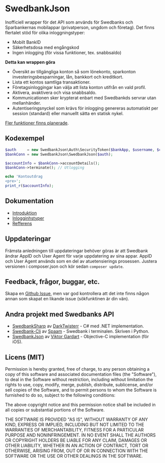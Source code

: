 # SwedbankJson

Inofficiell wrapper för det API som används för Swedbanks och Sparbankernas mobilappar (privatperson, ungdom och företag). Det finns flertalet stöd för olika inloggningstyper:

* Mobilt BankID
* Säkerhetsdosa med engångskod
* Ingen inlogging (för vissa funktioner, tex. snabbsaldo) 

**Detta kan wrappen göra**

* Översikt av tillgängliga konton så som lönekonto, sparkonton investeringsbesparningar, lån, bankkort och kreditkort.
* Lista ett kontos samtliga transaktioner.
* Företagsinloggingar kan välja att lista konton utifrån en vald profil.
* Aktivera, avaktivera och visa snabbsaldo.
* Kommunicationen sker krypterat enbart med Swedbankds servrar utan mellanhänder.
* Autentiseringsnyckel som krävs för inlogging genereras automatiskt per session (standard) eller manuellt sätta en statisk nykel.

[Fler funktioner finns planerade](https://github.com/walle89/SwedbankJson/labels/todo).

## Kodexempel
```php
$auth     = new SwedbankJson\Auth\SecurityToken($bankApp, $username, $challengeResponse);
$bankConn = new SwedbankJson\SwedbankJson($auth);

$accountInfo = $bankConn->accountDetails();
$bankConn->terminate(); // Utlogging

echo 'Kontoutdrag
<pre>';
print_r($accountInfo);
```

## Dokumentation

* [Introduktion](docs/introduktion.md)
* [Inlogginhstyper](docs/inloggingstyper.md)
* [Refferens](docs/refferens.md)

## Uppdateringar

Främsta anledningen till uppdateringar behöver göras är att Swedbank ändrar AppID och User Agent för varje uppdatering av sina appar. AppID och User Agent används som en del av atuetensierings prosessen.
Justera versionen i composer.json och kör sedan `composer update`.

## Feedback, frågor, buggar, etc.

Skapa en [Github Issue](https://github.com/walle89/SwedbankJson/issues), men var god kontrollera att det inte finns någon annan som skapat en likande issue (sökfunktinen är din vän).

## Andra projekt med Swedbanks API
* [SwedbankSharp](https://github.com/DarkTwisterr/SwedbankSharp) av [DarkTwisterr](https://github.com/DarkTwisterr) - C# med .NET implementation.
* [Swedbank-Cli](https://github.com/spaam/swedbank-cli) av [Spaam](https://github.com/spaam) - Swedbank i terminalen. Skriven i Python.
* [SwedbankJson](https://github.com/viktorgardart/SwedbankJson) av [Viktor Gardart](https://github.com/viktorgardart) - Objective-C implementation (för iOS).

## Licens (MIT)
Permission is hereby granted, free of charge, to any person obtaining a copy of this software and associated documentation files (the "Software"), to deal in the Software without restriction, including without limitation the rights to use, copy, modify, merge, publish, distribute, sublicense, and/or sell copies of the Software, and to permit persons to whom the Software is furnished to do so, subject to the following conditions:

The above copyright notice and this permission notice shall be included in all copies or substantial portions of the Software.

THE SOFTWARE IS PROVIDED "AS IS", WITHOUT WARRANTY OF ANY KIND, EXPRESS OR IMPLIED, INCLUDING BUT NOT LIMITED TO THE WARRANTIES OF MERCHANTABILITY, FITNESS FOR A PARTICULAR PURPOSE AND NONINFRINGEMENT. IN NO EVENT SHALL THE AUTHORS OR COPYRIGHT HOLDERS BE LIABLE FOR ANY CLAIM, DAMAGES OR OTHER LIABILITY, WHETHER IN AN ACTION OF CONTRACT, TORT OR OTHERWISE, ARISING FROM, OUT OF OR IN CONNECTION WITH THE SOFTWARE OR THE USE OR OTHER DEALINGS IN THE SOFTWARE.